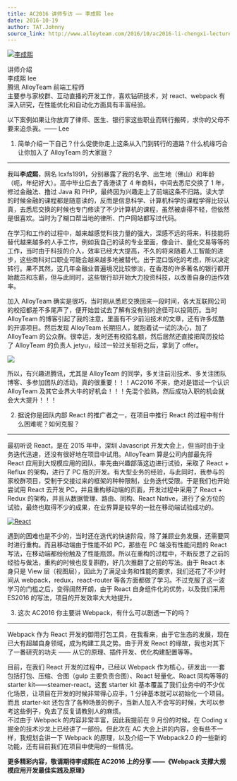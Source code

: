 ```yaml
---
title: AC2016 讲师专访 —— 李成熙 lee
date: 2016-10-19
author: TAT.Johnny
source_link: http://www.alloyteam.com/2016/10/ac2016-li-chengxi-lecturer-interview-lee/
---
```


[![李成熙](http://www.alloyteam.com/wp-content/uploads/2016/10/李成熙-300x300.jpg)](http://www.alloyteam.com/wp-content/uploads/2016/10/李成熙.jpg)

讲师介绍  
李成熙 lee  
腾讯 AlloyTeam 前端工程师  
主要参与家校群、互动直播的开发工作，喜欢钻研技术，对 react、webpack 有深入研究，在性能优化和自动化方面具有丰富经验。

以下案例如果让你放弃了律师、医生、银行家这些职业而转行搬砖，求你的父母不要来追杀我。—— Lee

1. 简单介绍一下自己？什么促使你走上这条从入门到转行的道路？什么机缘巧合让你加入了 AlloyTeam 的大家庭？  

* * *

我叫**李成熙**，网名 lcxfs1991，分别暴露了我的名字、出生地（佛山）和年龄（呃，年纪好大）。高中毕业后去了香港读了 4 年商科，中间去悉尼交换了 1 年，修过金融法、撸过 Java 和 PHP，最终因为兴趣走上了前端这条不归路。读大学的时候金融的课程都是随意读的，反而是信息科学、计算机科学的课程学得比较认真，去悉尼交换的时候也专门修读了不少计算机的课程，虽然被虐得不轻，但依然是很喜欢。当时为了糊口帮当地的律所、门户网站都写过代码。

在学习和工作的过程中，越来越感觉科技力量的强大，深感不远的将来，科技能将替代越来越多的人手工作，例如我自己的读的专业里面，像会计、量化交易等等的工作，当时由于科技的介入，效率已经大大提高，不久的将来随着人工智能的进步，这些商科对口职业可能会越来越多地被替代。出于混口饭吃的考虑，所以决定转行。果不其然，这几年金融业普遍境况比较惨淡，在香港的许多著名的银行都开始裁员和冻薪，但与此同时，这些银行却开始大力投资科技，以改善自身的运作效率。

加入 AlloyTeam 确实是很巧，当时刚从悉尼交换回来一段时间，各大互联网公司的校招都差不多尾声了，便开始尝试去了解有没有别的途径可以投简历。当时 AlloyTeam 的博客引起了我的注意，里面有不少前沿技术的文章，还有许多炫酷的开源项目。然后发现 AlloyTeam 长期招人，就抱着试一试的决心，加了 AlloyTeam 的公众群。很幸运，发时还有校招名额，然后居然还直接把简历投给了 AlloyTeam 的负责人 jetyu，经过一轮过关斩将之后，拿到了 offer。

![](http://mmbiz.qpic.cn/mmbiz_gif/q2ntl21QGgWQ9eqkkarOkLhicibGokPhAghAInbf0icQXUA4CJUm5gYyia1eCBbUX3L7ArNcDkS8OcaLYbuR0zCcaA/0?wx_fmt=gif&tp=webp&wxfrom=5&wx_lazy=1)

所以，有兴趣进腾讯，尤其是 AlloyTeam 的同学，多关注前沿技术、多关注团队博客、多参加团队的活动，真的很重要！！！AC2016 不来，绝对是错过一个认识 AlloyTeam 及其它业界大牛的好机会！！！先混个脸熟，然后成功入职的机会就会大大提升！！！

2. 据说你是团队内部 React 的推广者之一，在项目中推行 React 的过程中有什么困难呢？如何克服？  

* * *

最初听说 React，是在 2015 年中，深圳 Javascript 开发大会上，但当时由于业务迭代迅速，还没有很好地在项目中试用。AlloyTeam 算是公司内部最先将 React 应用到大规模应用的团队，率先由兴趣部落这边进行试验，采取了 React + Reflux 的架构，进行了 PC 版的开发。有大型业务的经验，与此同时，我参与的家校群项目，受制于交接过来的框架的种种限制，业务迭代受限。于是我们也开始尝试用 React 去开发 PC，并且重构移动端的页面，开发过程中采用了 React + Redux 的架构，并且从数据管理、路由、同构、React Native，进行了全方位的试验，最终也取得不少的成果，在业界算是较早的一批在移动端试验成功的。

[![React](http://www.alloyteam.com/wp-content/uploads/2016/10/React-300x167.jpg)](http://www.alloyteam.com/wp-content/uploads/2016/10/React.jpg)

遇到的困难也是不少的，当时还在迭代的快速阶段，除了兼顾业务发展，还需要同时进行重构。而且移动端由于性能不如 PC，那些在 PC 端没有性能问题的 React 写法，在移动端都纷纷触及了性能瓶颈。所以在重构的过程中，不断反思了之前的经验与做法，重构的时候也反复斟酌，好几次推翻了之前的写法。由于 React 本身只是 View 层（视图层），因此为了满足业务和性能的要求，我们还花了不少时间从 webpack，redux，react-router 等各方面都做了学习。不过克服了这一波学习的门槛之后，变得阔然开朗，由于 React 自身组件化的优势，以及我们采用 ES2016 的写法，项目的开发效率大大地提升。

3. 这次 AC2016 你主要讲 Webpack，有什么可以剧透一下的吗？  

* * *

Webpack 作为 React 开发的御用打包工具，在我看来，由于它生态的发展，现在已大有超越自身领域，成为构建工具之势。由于开发 React 的缘故，我也对其下了一番研究的功夫 —— 从它的原理、插件开发、优化构建配置等等。

目前，在我们 React 开发的过程中，已经以 Webpack 作为核心，研发出一一套包括打包、压缩、合图（gulp 主要负责合图）、React 轻量化、React 同构等等的 starter kit——steamer-react。这套 starter kit 基本覆盖了我们业务中的不少优化场景，让项目在开发的时候非常得心应手，1 分钟基本就可以初始化一个项目。而且 starter-kit 还包含了各种场景的例子，当新人加入不会写的时候，大可以参考这些例子，免去了反复请教别人的麻烦。  
不过由于 Webpack 的内容非常丰富，因此我提前在 9 月份的时候，在 Coding x 掘金的技术沙龙上已经讲了一部份。但此次在 AC 大会上讲的内容，会有些不一样，我规划会讲一下 Webpack 的原理，以及介绍一下 Webpack2.0 的一些新的功能，还有目前我们在项目中使用的一些情况。

**更多精彩内容，敬请期待李成熙在 AC2016 上的分享 ——《Webpack 支撑大规模应用开发最佳实践及原理》**
